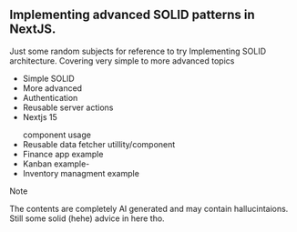 ## Implementing advanced SOLID patterns in NextJS.

Just some random subjects for reference to try Implementing SOLID architecture. Covering very simple to more advanced topics

- Simple SOLID
- More advanced
- Authentication
- Reusable server actions
- Nextjs 15 <Form></Form> component usage
- Reusable data fetcher utillity/component
- Finance app example
- Kanban example-
- Inventory managment example

> [!NOTE]  
> The contents are completely AI generated and may contain hallucintaions. Still some solid (hehe) advice in here tho.
